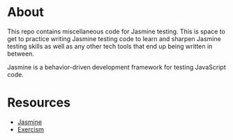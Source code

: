 # About

This repo contains miscellaneous code for Jasmine testing. This is space to get
to practice writing Jasmine testing code to learn and sharpen Jasmine testing
skills as well as any other tech tools that end up being written in between.

Jasmine is a behavior-driven development framework for testing JavaScript code.

# Resources

* [Jasmine](https://jasmine.github.io/2.3/introduction.html)
* [Exercism](https://exercism.io/)

